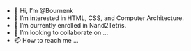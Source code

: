 - 👋 Hi, I’m @Bournenk
- 👀 I’m interested in HTML, CSS, and Computer Architecture.
- 🌱 I’m currently enrolled in Nand2Tetris.
- 💞️ I’m looking to collaborate on ... 
- 📫 How to reach me ...

<!---
Bournenk/Bournenk is a ✨ special ✨ repository because its `README.md` (this file) appears on your GitHub profile.
You can click the Preview link to take a look at your changes.
--->
